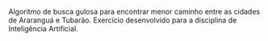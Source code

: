 Algoritmo de busca gulosa para encontrar menor caminho entre as cidades de Araranguá e Tubarão. Exercício desenvolvido para a disciplina de Inteligência Artificial.
